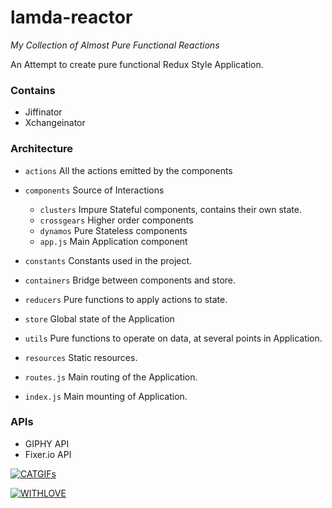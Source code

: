 # lamda-reactor

_My Collection of Almost Pure Functional Reactions_

An Attempt to create pure functional Redux Style Application.

### Contains

* Jiffinator
* Xchangeinator

### Architecture

* `actions`
    All the actions emitted by the components

* `components`
    Source of Interactions

    * `clusters`
    Impure Stateful components, contains their own state.
    * `crossgears`
    Higher order components
    * `dynamos`
    Pure Stateless components
    * `app.js`
    Main Application component

* `constants`
Constants used in the project.
* `containers`
Bridge between components and store.
* `reducers`
Pure functions to apply actions to state.
* `store`
Global state of the Application
* `utils`
Pure functions to operate on data, at several points in Application.
* `resources`
Static resources.
* `routes.js`
Main routing of the Application.
* `index.js`
Main mounting of Application.

### APIs

* GIPHY API
* Fixer.io API

[![CATGIFs](http://forthebadge.com/images/badges/contains-cat-gifs.svg)](http://reactor.rajatsharma.rocks/)

[![WITHLOVE](http://forthebadge.com/images/badges/built-with-love.svg)](http://reactor.rajatsharma.rocks/)
